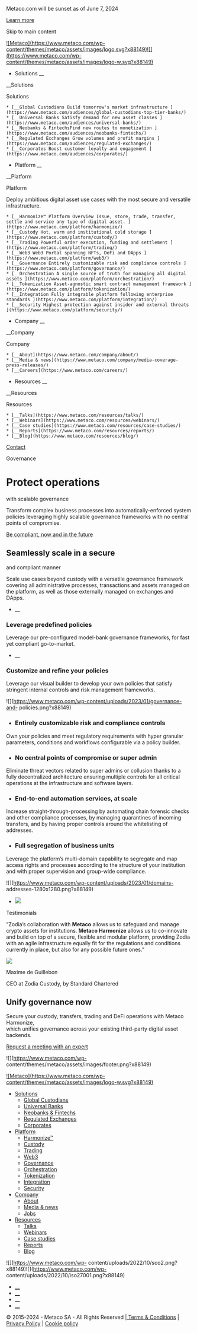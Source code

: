 Metaco.com will be sunset as of June 7, 2024

[Learn more](https://ripple.com/solutions/digital-asset-custody/ "Learn more")

Skip to main content

[![Metaco](https://www.metaco.com/wp-
content/themes/metaco/assets/images/logo.svg?x88149)![](https://www.metaco.com/wp-
content/themes/metaco/assets/images/logo-w.svg?x88149)](https://www.metaco.com)

  * Solutions __

__Solutions

Solutions

    * [__Global Custodians Build tomorrow's market infrastructure ](https://www.metaco.com/audiences/global-custodians-top-tier-banks/)
    * [__Universal Banks Satisfy demand for new asset classes ](https://www.metaco.com/audiences/universal-banks/)
    * [__Neobanks & FintechsFind new routes to monetization ](https://www.metaco.com/audiences/neobanks-fintechs/)
    * [__Regulated Exchanges Grow volumes and profit margins ](https://www.metaco.com/audiences/regulated-exchanges/)
    * [__Corporates Boost customer loyalty and engagement ](https://www.metaco.com/audiences/corporates/)

  * Platform __

__Platform

Platform

Deploy ambitious digital asset use cases with the most secure and versatile
infrastructure.

    * [__Harmonize™ Platform Overview Issue, store, trade, transfer, settle and service any type of digital asset. ](https://www.metaco.com/platform/harmonize/)
    * [__Custody Hot, warm and institutional cold storage ](https://www.metaco.com/platform/custody/)
    * [__Trading Powerful order execution, funding and settlement ](https://www.metaco.com/platform/trading/)
    * [__Web3 Web3 Portal spanning NFTs, DeFi and DApps ](https://www.metaco.com/platform/web3/)
    * [__Governance Entirely customizable risk and compliance controls ](https://www.metaco.com/platform/governance/)
    * [__Orchestration A single source of truth for managing all digital assets ](https://www.metaco.com/platform/orchestration/)
    * [__Tokenization Asset-agnostic smart contract management framework ](https://www.metaco.com/platform/tokenization/)
    * [__Integration Fully integrable platform following enterprise standards ](https://www.metaco.com/platform/integration/)
    * [__Security Highest protection against insider and external threats ](https://www.metaco.com/platform/security/)

  * Company __

__Company

Company

    * [__About](https://www.metaco.com/company/about/)
    * [__Media & news](https://www.metaco.com/company/media-coverage-press-releases/)
    * [__Careers](https://www.metaco.com/careers/)

  * Resources __

__Resources

Resources

    * [__Talks](https://www.metaco.com/resources/talks/)
    * [__Webinars](https://www.metaco.com/resources/webinars/)
    * [__Case studies](https://www.metaco.com/resources/case-studies/)
    * [__Reports](https://www.metaco.com/resources/reports/)
    * [__Blog](https://www.metaco.com/resources/blog/)

[Contact](https://www.metaco.com/contact/ "Contact")

Governance

# **Protect operations**  
with scalable governance

Transform complex business processes into automatically-enforced system
policies leveraging highly scalable governance frameworks with no central
points of compromise.

[Be compliant, now and in the future](https://www.metaco.com/contact/ "Be
compliant, now and in the future")

## **Seamlessly scale** in a secure  
and compliant manner

Scale use cases beyond custody with a versatile governance framework covering
all administrative processes, transactions and assets managed on the platform,
as well as those externally managed on exchanges and DApps.

  * __

### Leverage predefined policies

Leverage our pre-configured model-bank governance frameworks, for fast yet
compliant go-to-market.

  * __

### Customize and refine your policies

Leverage our visual builder to develop your own policies that satisfy
stringent internal controls and risk management frameworks.

![](https://www.metaco.com/wp-content/uploads/2023/01/governance-and-
policies.png?x88149)

  * ### **Entirely customizable risk and compliance controls**

Own your policies and meet regulatory requirements with hyper granular
parameters, conditions and workflows configurable via a policy builder.

  * ### **No central points of compromise or super admin**

Eliminate threat vectors related to super admins or collusion thanks to a
fully decentralized architecture ensuring multiple controls for all critical
operations at the infrastructure and software layers.

  * ### **End-to-end automation services, at scale**

Increase straight-through-processing by automating chain forensic checks and
other compliance processes, by managing quarantines of incoming transfers, and
by having proper controls around the whitelisting of addresses.

  * ### **Full segregation of business units**

Leverage the platform’s multi-domain capability to segregate and map access
rights and processes according to the structure of your institution and with
proper supervision and group-wide compliance.

![](https://www.metaco.com/wp-content/uploads/2023/01/domains-
addresses-1280x1280.png?x88149)

  * ![](https://www.metaco.com/wp-content/uploads/2022/11/maxime_de_guillebon-640x640.jpeg?x88149)

Testimonials

“Zodia’s collaboration with **Metaco** allows us to safeguard and manage
crypto assets for institutions. **Metaco Harmonize** allows us to co-innovate
and build on top of a secure, flexible and modular platform, providing Zodia
with an agile infrastructure equally fit for the regulations and conditions
currently in place, but also for any possible future ones.”

![](https://www.metaco.com/wp-content/uploads/2022/11/zodia-logo.svg?x88149)

Maxime de Guillebon

CEO at Zodia Custody, by Standard Chartered

## **Unify governance** now

Secure your custody, transfers, trading and DeFi operations with Metaco
Harmonize,  
which unifies governance across your existing third-party digital asset
backends.

[Request a meeting with an expert](https://www.metaco.com/contact/ "Request a
meeting with an expert")

![](https://www.metaco.com/wp-
content/themes/metaco/assets/images/footer.png?x88149)

[![Metaco](https://www.metaco.com/wp-
content/themes/metaco/assets/images/logo-w.svg?x88149)](https://www.metaco.com)

  * [Solutions](https://www.metaco.com/audiences/)
    * [Global Custodians](https://www.metaco.com/audiences/global-custodians-top-tier-banks/)
    * [Universal Banks](https://www.metaco.com/audiences/universal-banks/)
    * [Neobanks & Fintechs](https://www.metaco.com/audiences/neobanks-fintechs/)
    * [Regulated Exchanges](https://www.metaco.com/audiences/regulated-exchanges/)
    * [Corporates](https://www.metaco.com/audiences/corporates/)
  * [Platform](https://www.metaco.com/platform/)
    * [Harmonize™](https://www.metaco.com/platform/harmonize/)
    * [Custody](https://www.metaco.com/platform/custody/)
    * [Trading](https://www.metaco.com/platform/trading/)
    * [Web3](https://www.metaco.com/platform/web3/)
    * [Governance](https://www.metaco.com/platform/governance/)
    * [Orchestration](https://www.metaco.com/platform/orchestration/)
    * [Tokenization](https://www.metaco.com/platform/tokenization/)
    * [Integration](https://www.metaco.com/platform/integration/)
    * [Security](https://www.metaco.com/platform/security/)
  * [Company](https://www.metaco.com/company/media-coverage-press-releases/)
    * [About](https://www.metaco.com/company/about/)
    * [Media & news](https://www.metaco.com/company/media-coverage-press-releases/)
    * [Jobs](https://www.metaco.com/jobs/)
  * [Resources](https://www.metaco.com/resources/)
    * [Talks](https://www.metaco.com/resources/talks/)
    * [Webinars](https://www.metaco.com/resources/webinars/)
    * [Case studies](https://www.metaco.com/resources/case-studies/)
    * [Reports](https://www.metaco.com/resources/reports/)
    * [Blog](https://www.metaco.com/resources/blog/)

![](https://www.metaco.com/wp-
content/uploads/2022/10/sco2.png?x88149)![](https://www.metaco.com/wp-
content/uploads/2022/10/iso27001.png?x88149)

  * [__](https://www.twitter.com/metaco_sa "Twitter: Follow Metaco \(open in new window\)")
  * [__](https://www.linkedin.com/company/metaco-ag/ "Linkedin: Follow Metaco \(open in new window\)")
  * [__](https://www.youtube.com/channel/UC4MLOKnJD9bXfHVXMnHM7ow "Youtube: Follow Metaco \(open in new window\)")
  * [__](https://open.spotify.com/show/0IiI7iftR3F3RqinfJbpRT "Spotify: Follow Metaco \(open in new window\)")

© 2015-2024 - Metaco SA - All Rights Reserved |[ Terms & Conditions](https://www.metaco.com/terms-conditions/) | [Privacy Policy](https://www.metaco.com/privacy-policy/) | [Cookie policy](https://www.metaco.com/cookie-policy/)

